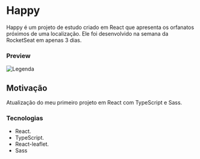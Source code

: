 # Happy
Happy é um projeto de estudo criado em React que apresenta os orfanatos próximos de uma localização. Ele foi desenvolvido na semana da RocketSeat em apenas 3 dias.

### Preview
![Legenda](https://raw.githubusercontent.com/Lipeall/react-map/main/doc/GIF%2012-28-2020%208-48-11%20PM.gif)

## Motivação
Atualização do meu primeiro projeto em React com TypeScript e Sass.

### Tecnologias

* React.
* TypeScript.
* React-leaflet.
* Sass


